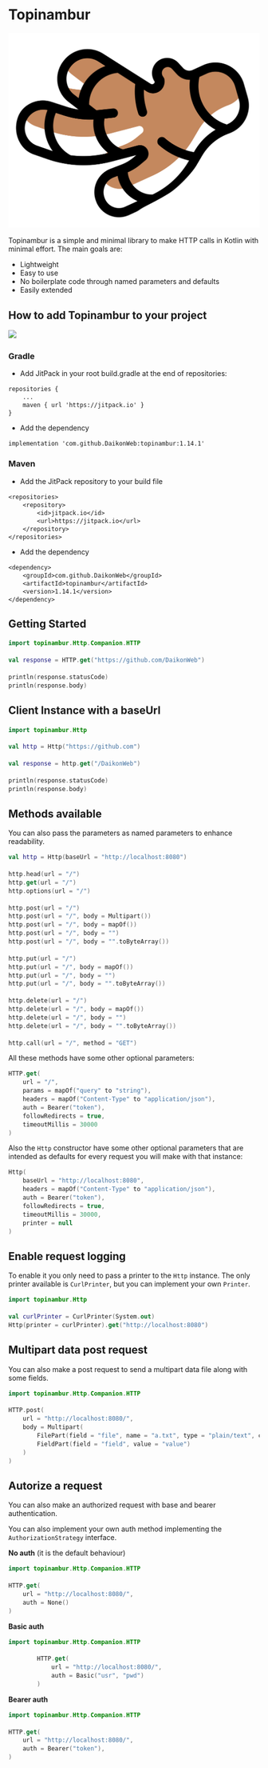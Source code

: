 # Topinambur

![Topinambur](./logo.svg)

Topinambur is a simple and minimal library to make HTTP calls in Kotlin with minimal effort. The main goals are:
* Lightweight
* Easy to use
* No boilerplate code through named parameters and defaults
* Easily extended


## How to add Topinambur to your project
[![](https://jitpack.io/v/daikonweb/topinambur.svg)](https://jitpack.io/#daikonweb/topinambur)

### Gradle
- Add JitPack in your root build.gradle at the end of repositories:
```
repositories {
    ...
    maven { url 'https://jitpack.io' }
}
```

- Add the dependency
```
implementation 'com.github.DaikonWeb:topinambur:1.14.1'
```

### Maven
- Add the JitPack repository to your build file
```
<repositories>
    <repository>
        <id>jitpack.io</id>
        <url>https://jitpack.io</url>
    </repository>
</repositories>
```
- Add the dependency
```
<dependency>
    <groupId>com.github.DaikonWeb</groupId>
    <artifactId>topinambur</artifactId>
    <version>1.14.1</version>
</dependency>
```

## Getting Started
```kotlin
import topinambur.Http.Companion.HTTP

val response = HTTP.get("https://github.com/DaikonWeb")

println(response.statusCode)
println(response.body)
```

## Client Instance with a baseUrl
```kotlin
import topinambur.Http

val http = Http("https://github.com")

val response = http.get("/DaikonWeb")

println(response.statusCode)
println(response.body)
```

## Methods available
You can also pass the parameters as named parameters to enhance readability.

```kotlin
val http = Http(baseUrl = "http://localhost:8080")

http.head(url = "/")
http.get(url = "/")
http.options(url = "/")

http.post(url = "/")
http.post(url = "/", body = Multipart())
http.post(url = "/", body = mapOf())
http.post(url = "/", body = "")
http.post(url = "/", body = "".toByteArray())

http.put(url = "/")
http.put(url = "/", body = mapOf())
http.put(url = "/", body = "")
http.put(url = "/", body = "".toByteArray())

http.delete(url = "/")
http.delete(url = "/", body = mapOf())
http.delete(url = "/", body = "")
http.delete(url = "/", body = "".toByteArray())

http.call(url = "/", method = "GET")
```

All these methods have some other optional parameters:
```kotlin
HTTP.get(
    url = "/",
    params = mapOf("query" to "string"),
    headers = mapOf("Content-Type" to "application/json"),
    auth = Bearer("token"),
    followRedirects = true,
    timeoutMillis = 30000
)
```

Also the `Http` constructor have some other optional parameters
that are intended as defaults for every request you will make with that instance:
```kotlin
Http(
    baseUrl = "http://localhost:8080",
    headers = mapOf("Content-Type" to "application/json"),
    auth = Bearer("token"),
    followRedirects = true,
    timeoutMillis = 30000,
    printer = null
)
```

## Enable request logging
To enable it you only need to pass a printer to the `Http` instance.
The only printer available is `CurlPrinter`, but you can implement your own `Printer`.

```kotlin
import topinambur.Http

val curlPrinter = CurlPrinter(System.out)
Http(printer = curlPrinter).get("http://localhost:8080")
```

## Multipart data post request
You can also make a post request to send a multipart data file along with some fields.

```kotlin
import topinambur.Http.Companion.HTTP

HTTP.post(
    url = "http://localhost:8080/",
    body = Multipart(
        FilePart(field = "file", name = "a.txt", type = "plain/text", content = byteArrayOf(112, 124)),
        FieldPart(field = "field", value = "value")
    )
)
```


## Autorize a request
You can also make an authorized request with base and bearer authentication.

You can also implement your own auth method implementing the `AuthorizationStrategy` interface.

**No auth** (it is the default behaviour)
```kotlin
import topinambur.Http.Companion.HTTP

HTTP.get(
    url = "http://localhost:8080/",
    auth = None()
)
```

**Basic auth**
```kotlin
import topinambur.Http.Companion.HTTP

        HTTP.get(
            url = "http://localhost:8080/",
            auth = Basic("usr", "pwd")
        )
```

**Bearer auth**
```kotlin
import topinambur.Http.Companion.HTTP

HTTP.get(
    url = "http://localhost:8080/",
    auth = Bearer("token"),
)
```